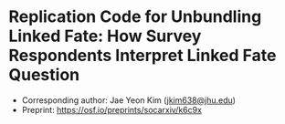 # Replication Code for Unbundling Linked Fate: How Survey Respondents Interpret Linked Fate Question

- Corresponding author: Jae Yeon Kim (jkim638@jhu.edu)
- Preprint: https://osf.io/preprints/socarxiv/k6c9x
